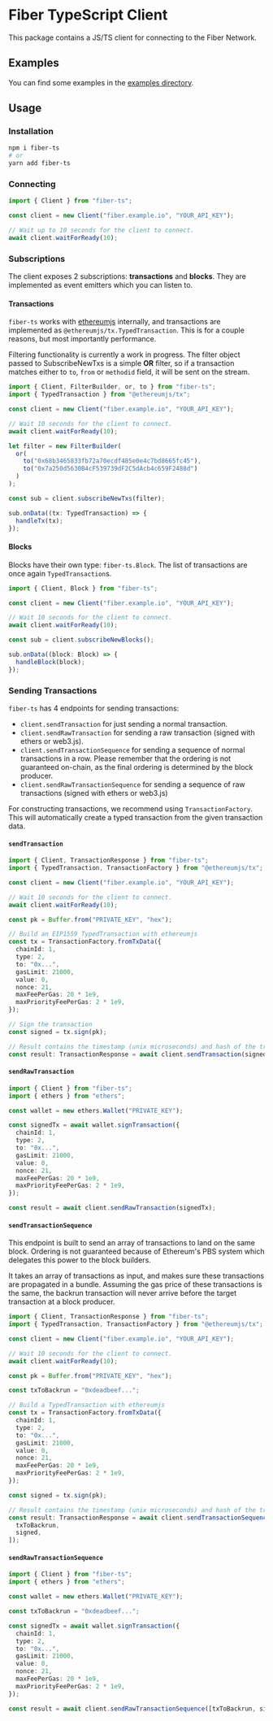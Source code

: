 # Fiber TypeScript Client

This package contains a JS/TS client for connecting to the Fiber Network.

## Examples

You can find some examples in the [examples directory](./examples).

## Usage

### Installation

```bash
npm i fiber-ts
# or
yarn add fiber-ts
```

### Connecting

```ts
import { Client } from "fiber-ts";

const client = new Client("fiber.example.io", "YOUR_API_KEY");

// Wait up to 10 seconds for the client to connect.
await client.waitForReady(10);
```

### Subscriptions

The client exposes 2 subscriptions: **transactions** and **blocks**.
They are implemented as event emitters which you can listen to.

#### Transactions

`fiber-ts` works with [ethereumjs](https://github.com/ethereumjs/ethereumjs-monorepo) internally,
and transactions are implemented as `@ethereumjs/tx.TypedTransaction`.
This is for a couple reasons, but most importantly performance.

Filtering functionality is currently a work in progress. The filter object passed to SubscribeNewTxs is a simple **OR** filter, so if a transaction matches either to `to`, `from` or `methodid` field, it will be sent on the stream.

```ts
import { Client, FilterBuilder, or, to } from "fiber-ts";
import { TypedTransaction } from "@ethereumjs/tx";

const client = new Client("fiber.example.io", "YOUR_API_KEY");

// Wait 10 seconds for the client to connect.
await client.waitForReady(10);

let filter = new FilterBuilder(
  or(
    to("0x68b3465833fb72a70ecdf485e0e4c7bd8665fc45"),
    to("0x7a250d5630B4cF539739dF2C5dAcb4c659F2488d")
  )
);

const sub = client.subscribeNewTxs(filter);

sub.onData((tx: TypedTransaction) => {
  handleTx(tx);
});
```

#### Blocks

Blocks have their own type: `fiber-ts.Block`. The list of transactions are once again `TypedTransaction`s.

```ts
import { Client, Block } from "fiber-ts";

const client = new Client("fiber.example.io", "YOUR_API_KEY");

// Wait 10 seconds for the client to connect.
await client.waitForReady(10);

const sub = client.subscribeNewBlocks();

sub.onData((block: Block) => {
  handleBlock(block);
});
```

### Sending Transactions

`fiber-ts` has 4 endpoints for sending transactions:

- `client.sendTransaction` for just sending a normal transaction.
- `client.sendRawTransaction` for sending a raw transaction (signed with ethers or web3.js).
- `client.sendTransactionSequence` for sending a sequence of normal transactions in a row. Please remember that the ordering is not guaranteed on-chain, as the final ordering is determined by the block producer.
- `client.sendRawTransactionSequence` for sending a sequence of raw transactions (signed with ethers or web3.js)

For constructing transactions, we recommend using `TransactionFactory`. This will automatically
create a typed transaction from the given transaction data.

#### `sendTransaction`

```ts
import { Client, TransactionResponse } from "fiber-ts";
import { TypedTransaction, TransactionFactory } from "@ethereumjs/tx";

const client = new Client("fiber.example.io", "YOUR_API_KEY");

// Wait 10 seconds for the client to connect.
await client.waitForReady(10);

const pk = Buffer.from("PRIVATE_KEY", "hex");

// Build an EIP1559 TypedTransaction with ethereumjs
const tx = TransactionFactory.fromTxData({
  chainId: 1,
  type: 2,
  to: "0x...",
  gasLimit: 21000,
  value: 0,
  nonce: 21,
  maxFeePerGas: 20 * 1e9,
  maxPriorityFeePerGas: 2 * 1e9,
});

// Sign the transaction
const signed = tx.sign(pk);

// Result contains the timestamp (unix microseconds) and hash of the transaction
const result: TransactionResponse = await client.sendTransaction(signed);
```

#### `sendRawTransaction`

```ts
import { Client } from "fiber-ts";
import { ethers } from "ethers";

const wallet = new ethers.Wallet("PRIVATE_KEY");

const signedTx = await wallet.signTransaction({
  chainId: 1,
  type: 2,
  to: "0x...",
  gasLimit: 21000,
  value: 0,
  nonce: 21,
  maxFeePerGas: 20 * 1e9,
  maxPriorityFeePerGas: 2 * 1e9,
});

const result = await client.sendRawTransaction(signedTx);
```

#### `sendTransactionSequence`

This endpoint is built to send an array of transactions to land on the same block. Ordering is not guaranteed because of Ethereum's PBS system which delegates this power to the block builders.

It takes an array of transactions as input, and makes sure these transactions are propagated in a bundle. Assuming the gas price of these transactions is the same, the backrun transaction will never arrive before the target transaction at a block producer.

```ts
import { Client, TransactionResponse } from "fiber-ts";
import { TypedTransaction, TransactionFactory } from "@ethereumjs/tx";

const client = new Client("fiber.example.io", "YOUR_API_KEY");

// Wait 10 seconds for the client to connect.
await client.waitForReady(10);

const pk = Buffer.from("PRIVATE_KEY", "hex");

const txToBackrun = "0xdeadbeef...";

// Build a TypedTransaction with ethereumjs
const tx = TransactionFactory.fromTxData({
  chainId: 1,
  type: 2,
  to: "0x...",
  gasLimit: 21000,
  value: 0,
  nonce: 21,
  maxFeePerGas: 20 * 1e9,
  maxPriorityFeePerGas: 2 * 1e9,
});

const signed = tx.sign(pk);

// Result contains the timestamp (unix microseconds) and hash of the transaction
const result: TransactionResponse = await client.sendTransactionSequence([
  txToBackrun,
  signed,
]);
```

#### `sendRawTransactionSequence`

```ts
import { Client } from "fiber-ts";
import { ethers } from "ethers";

const wallet = new ethers.Wallet("PRIVATE_KEY");

const txToBackrun = "0xdeadbeef...";

const signedTx = await wallet.signTransaction({
  chainId: 1,
  type: 2,
  to: "0x...",
  gasLimit: 21000,
  value: 0,
  nonce: 21,
  maxFeePerGas: 20 * 1e9,
  maxPriorityFeePerGas: 2 * 1e9,
});

const result = await client.sendRawTransactionSequence([txToBackrun, signedTx]);
```
